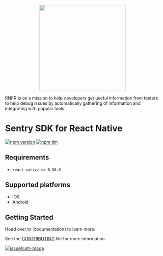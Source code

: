 <p align="center">
    <a href="https://ximxim.github.io/react-native-feedback-reporter/" target="_blank" align="center">
        <img src="https://ximxim.github.io/react-native-feedback-reporter/img/logo.svg" width="280">
    </a>
</p>

RNFR is on a mission to help developers get useful information from testers to help debug issues by automatically gathering of information and integrating with popular tools.

Sentry SDK for React Native
===========================

[![npm version](https://img.shields.io/badge/dynamic/json?color=brightgreen&label=npm&prefix=v&query=version&url=https%3A%2F%2Fraw.githubusercontent.com%2Fximxim%2Freact-native-feedback-reporter%2Fmaster%2Fpackage.json)](https://www.npmjs.com/package/react-native-feedback-reporter)
[![npm dm](https://img.shields.io/badge/documentation-github.io-blue)](https://ximxim.github.io/react-native-feedback-reporter/)

## Requirements

- `react-native >= 0.56.0`

## Supported platforms

- iOS
- Android
## Getting Started

Head over to [documentation] to learn more.

See the [CONTRIBUTING](CONTRIBUTING.md) file for more information.


[![issuehunt-image](https://issuehunt.io/static/embed/issuehunt-button-v1.svg)](https://issuehunt.io/r/ximxim/react-native-feedback-reporter)

